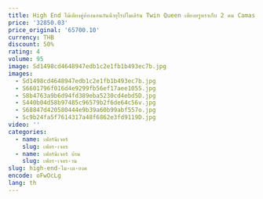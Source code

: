 ```yaml
---
title: High End ไม้เตียงคู่ห้องนอนกันน้ํายุโรปโมเดิร์น Twin Queen เตียงหรูหราเก็บ 2 คน Camas De Casal เฟอร์นิเจอร์
price: '32850.03'
price_original: '65700.10'
currency: THB
discount: 50%
rating: 4
volume: 95
image: Sd1498cd4648947edb1c2e1fb1b493ec7b.jpg
images:
  - Sd1498cd4648947edb1c2e1fb1b493ec7b.jpg
  - S6601796f016d4e9299fb56ef17aee1055.jpg
  - S8b4763a9b6d94fd389eba5230cd4ebd5D.jpg
  - S440b04d58b97485c96579b2f6de64c56v.jpg
  - S68847d420580444e9b39a60b99abf557o.jpg
  - Sc9b24fa5f7614317a48f6862e3fd9119D.jpg
video: ''
categories:
  - name: เฟอร์นิเจอร์
    slug: เฟอร-เจอร
  - name: เฟอร์นิเจอร์ บ้าน
    slug: เฟอร-เจอร-าน
slug: high-end-ไม-เต-ยงค
encode: oFwOcLg
lang: th
---
```

  